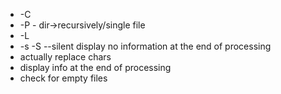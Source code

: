 * -C
* -P - dir->recursively/single file
* -L
* -s -S --silent display no information at the end of processing
* actually replace chars
* display info at the end of processing
* check for empty files
